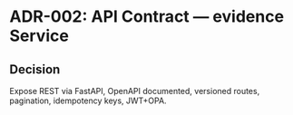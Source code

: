 # ADR-002: API Contract — evidence Service
## Decision
Expose REST via FastAPI, OpenAPI documented, versioned routes, pagination, idempotency keys, JWT+OPA.
